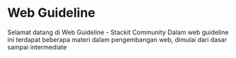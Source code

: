 # Web Guideline
Selamat datang di Web Guideline - Stackit Community
Dalam web guideline ini terdapat beberapa materi dalam pengembangan web, dimulai dari dasar sampai intermediate
